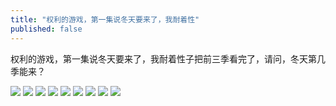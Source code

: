 ```yaml
---
title: "权利的游戏，第一集说冬天要来了，我耐着性"
published: false
---
```

权利的游戏，第一集说冬天要来了，我耐着性子把前三季看完了，请问，冬天第几季能来？

![](./1.jpg)
![](./2.jpg)
![](./3.jpg)
![](./4.jpg)
![](./5.jpg)
![](./6.jpg)
![](./7.jpg)
![](./8.jpg)
![](./9.jpg)
